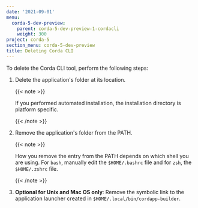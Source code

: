 ```yaml
---
date: '2021-09-01'
menu:
  corda-5-dev-preview:
    parent: corda-5-dev-preview-1-cordacli
    weight: 300
project: corda-5
section_menu: corda-5-dev-preview
title: Deleting Corda CLI
---
```


To delete the Corda CLI tool, perform the following steps:

1. Delete the application's folder at its location.

   {{< note >}}

   If you performed automated installation, the installation directory is platform specific.

   {{< /note >}}

2. Remove the application's folder from the PATH.

   {{< note >}}

   How you remove the entry from the PATH depends on which shell you are using. For `bash`, manually edit the `$HOME/.bashrc` file and for `zsh`, the `$HOME/.zshrc` file.

   {{< /note >}}

3. **Optional for Unix and Mac OS only**: Remove the symbolic link to the application launcher created in `$HOME/.local/bin/cordapp-builder`.
